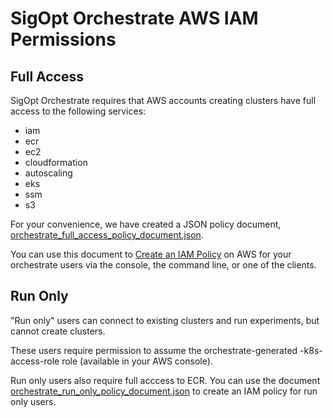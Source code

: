 # SigOpt Orchestrate AWS IAM Permissions

## Full Access

SigOpt Orchestrate requires that AWS accounts creating clusters have full access to the following services:
 * iam
 * ecr
 * ec2
 * cloudformation
 * autoscaling
 * eks
 * ssm
 * s3

For your convenience, we have created a JSON policy document, [orchestrate_full_access_policy_document.json](orchestrate_full_access_policy_document.json).

You can use this document to [Create an IAM Policy](https://docs.aws.amazon.com/IAM/latest/UserGuide/access_policies_create.html) on AWS for your orchestrate users via the console, the command line, or one of the clients.

## Run Only

"Run only" users can connect to existing clusters and run experiments, but cannot create clusters.

These users require permission to assume the orchestrate-generated <cluster-name>-k8s-access-role role (available in your AWS console).

Run only users also require full acccess to ECR. You can use the document [orchestrate_run_only_policy_document.json](orchestrate_run_only_policy_document.json) to create an IAM policy for run only users.
